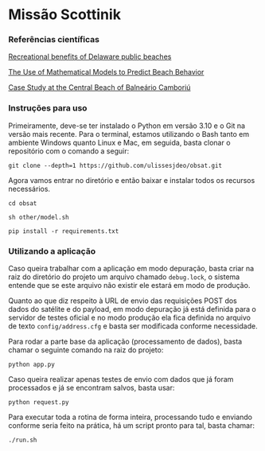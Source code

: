 # Missão Scottinik

### Referências científicas

[Recreational benefits of Delaware public beaches](https://repository.library.noaa.gov/view/noaa/35668)

[The Use of Mathematical Models to Predict Beach Behavior](https://www.jstor.org/stable/4300011?read-now=1&seq=5#page_scan_tab_contents)

[Case Study at the Central Beach of Balneário Camboriú](https://www.jstor.org/stable/40928753?read-now=1&seq=11#page_scan_tab_contents)

### Instruções para uso

Primeiramente, deve-se ter instalado o Python em versão 3.10 e o Git na versão mais recente. Para o terminal, estamos utilizando o Bash tanto em ambiente Windows quanto Linux e Mac, em seguida, basta clonar o repositório com o comando a seguir:

`git clone --depth=1 https://github.com/ulissesjdeo/obsat.git`

Agora vamos entrar no diretório e então baixar e instalar todos os recursos necessários.

`cd obsat`

`sh other/model.sh`

`pip install -r requirements.txt`

### Utilizando a aplicação

Caso queira trabalhar com a aplicação em modo depuração, basta criar na raiz do diretório do projeto um arquivo chamado `debug.lock`, o sistema entende que se este arquivo não existir ele estará em modo de produção.

Quanto ao que diz respeito à URL de envio das requisições POST dos dados do satélite e do payload, em modo depuração já está definida para o servidor de testes oficial e no modo produção ela fica definida no arquivo de texto `config/address.cfg` e basta ser modificada conforme necessidade.

Para rodar a parte base da aplicação (processamento de dados), basta chamar o seguinte comando na raiz do projeto:

`python app.py`

Caso queira realizar apenas testes de envio com dados que já foram processados e já se encontram salvos, basta usar:

`python request.py`

Para executar toda a rotina de forma inteira, processando tudo e enviando conforme seria feito na prática, há um script pronto para tal, basta chamar:

`./run.sh`
